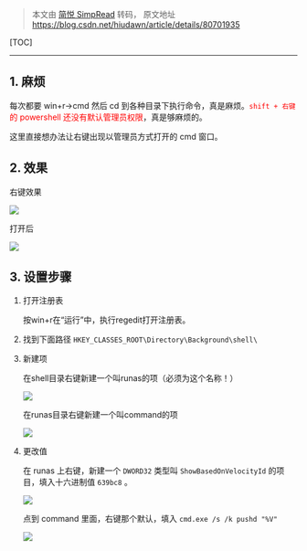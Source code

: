 <!--
+++
title       = "【转载】Win10：右键以管理员方式打开cmd"
description = "1. 麻烦; 2. 效果; 3. 设置步骤"
date        = "2022-01-03"
tags        = []
categories  = ["1-os管理","13-windows"]
series      = []
keywords    = []
weight      = 5
toc         = true
draft       = false
+++ -->

> 本文由 [简悦 SimpRead](http://ksria.com/simpread/) 转码， 原文地址 https://blog.csdn.net/hiudawn/article/details/80701935

[TOC]

---

## 1. 麻烦

每次都要 win+r->cmd 然后 cd 到各种目录下执行命令，真是麻烦。<font color=#FF0000>`shift + 右键` 的 powershell 还没有默认管理员权限</font>，真是够麻烦的。

这里直接想办法让右键出现以管理员方式打开的 cmd 窗口。

## 2. 效果

右键效果

![](https://img2020.cnblogs.com/blog/2039866/202008/2039866-20200803181752080-581430864.jpg) <!-- 右键以管理员方式打开cmd/右键以管理员方式打开cmd-2.jpg -->

打开后

![](https://img2020.cnblogs.com/blog/2039866/202008/2039866-20200803181752319-1765175688.jpg) <!-- 右键以管理员方式打开cmd/右键以管理员方式打开cmd-3.jpg -->

## 3. 设置步骤

1. 打开注册表

    按win+r在“运行”中，执行regedit打开注册表。

2. 找到下面路径 `HKEY_CLASSES_ROOT\Directory\Background\shell\`
3. 新建项

    在shell目录右键新建一个叫runas的项（必须为这个名称！）

    ![](https://img2020.cnblogs.com/blog/2039866/202008/2039866-20200803181752505-2090760756.jpg) <!-- 右键以管理员方式打开cmd/右键以管理员方式打开cmd-4.jpg -->

    在runas目录右键新建一个叫command的项

    ![](https://img2020.cnblogs.com/blog/2039866/202008/2039866-20200803181752700-78914992.jpg) <!-- 右键以管理员方式打开cmd/右键以管理员方式打开cmd-5.jpg -->

4. 更改值

    在 runas 上右键，新建一个 `DWORD32` 类型叫 `ShowBasedOnVelocityId` 的项目，填入十六进制值 `639bc8` 。

    ![](https://img2020.cnblogs.com/blog/2039866/202008/2039866-20200803181752996-1277612232.jpg) <!-- 右键以管理员方式打开cmd/右键以管理员方式打开cmd-0.jpg -->

    点到 command 里面，右键那个默认，填入 `cmd.exe /s /k pushd "%V"`

    ![](https://img2020.cnblogs.com/blog/2039866/202008/2039866-20200803181753211-1523224173.jpg) <!-- 右键以管理员方式打开cmd/右键以管理员方式打开cmd-1.jpg -->
